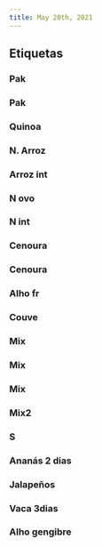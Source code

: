 ```yaml
---
title: May 20th, 2021
---
```


## Etiquetas
### Pak
### Pak
### Quinoa
### N. Arroz
### Arroz int
### N ovo
### N int
### Cenoura
### Cenoura
### Alho fr
### Couve
### Mix
### Mix
### Mix
### Mix2
### S
### Ananás 2 dias
### Jalapeños
### Vaca 3dias
### Alho gengibre
###
